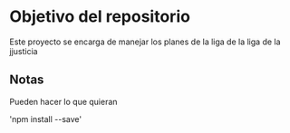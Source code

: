 # Objetivo del repositorio

Este proyecto se encarga de manejar los planes de la liga de la liga de la jjusticia

## Notas

Pueden hacer lo que quieran

'npm install --save'
